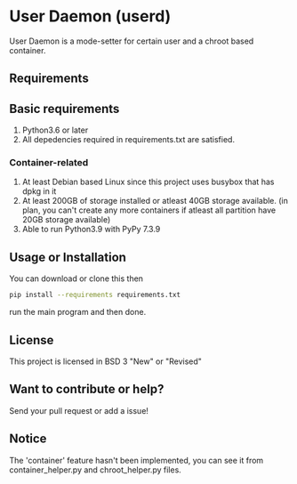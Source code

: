 # User Daemon (userd)

User Daemon is a mode-setter for certain user and a chroot based container.

## Requirements

## Basic requirements

1. Python3.6 or later
2. All depedencies required in requirements.txt are satisfied.

### Container-related

1. At least Debian based Linux since this project uses busybox that has dpkg in it
2. At least 200GB of storage installed or atleast 40GB storage available. (in plan, you can't create any more containers if atleast all partition have 20GB storage available)
3. Able to run Python3.9 with PyPy 7.3.9

## Usage or Installation

You can download or clone this then

```sh
pip install --requirements requirements.txt
```

run the main program and then done.

## License

This project is licensed in BSD 3 "New" or "Revised"

## Want to contribute or help?

Send your pull request or add a issue!

## Notice

The 'container' feature hasn't been implemented, you can see it from container_helper.py and chroot_helper.py files.

